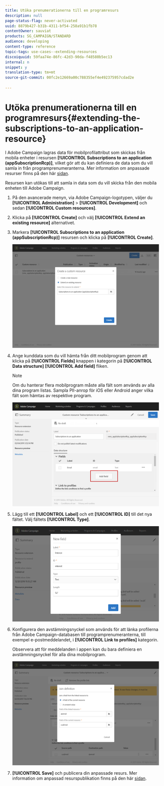```yaml
---
title: Utöka prenumerationerna till en programresurs
description: null
page-status-flag: never-activated
uuid: 8879b427-b31b-4311-bf54-258a91b1fb78
contentOwner: sauviat
products: SG_CAMPAIGN/STANDARD
audience: developing
content-type: reference
topic-tags: use-cases--extending-resources
discoiquuid: 59faa74e-86fc-42d3-90da-f48580b5ec13
internal: n
snippet: y
translation-type: tm+mt
source-git-commit: 00fc2e12669a00c788355ef4e492375957cdad2e

---
```



# Utöka prenumerationerna till en programresurs{#extending-the-subscriptions-to-an-application-resource}

I Adobe Campaign lagras data för mobilprofilattribut som skickas från mobila enheter i resursen **[!UICONTROL Subscriptions to an application (appSubscriptionRcp)]**, vilket gör att du kan definiera de data som du vill samla in från programprenumeranterna. Mer information om anpassade resurser finns på den här [sidan](../../developing/using/key-steps-to-add-a-resource.md).

Resursen kan utökas till att samla in data som du vill skicka från den mobila enheten till Adobe Campaign.

1. På den avancerade menyn, via Adobe Campaign-logotypen, väljer du **[!UICONTROL Administration]** > **[!UICONTROL Development]** och sedan **[!UICONTROL Custom resources]**.
1. Klicka på **[!UICONTROL Create]** och välj **[!UICONTROL Extend an existing resource]** alternativet.
1. Markera **[!UICONTROL Subscriptions to an application (appSubscriptionRcp)]** resursen och klicka på **[!UICONTROL Create]**.

   ![](assets/in_app_personal_data_4.png)

1. Ange kunddata som du vill hämta från ditt mobilprogram genom att klicka på **[!UICONTROL Fields]** knappen i kategorin på **[!UICONTROL Data structure]** **[!UICONTROL Add field]** fliken.

   >[!NOTE]
   >
   >Om du hanterar flera mobilprogram måste alla fält som används av alla dina program listas. Sampla PII-anrop för iOS eller Android anger vilka fält som hämtas av respektive program.

   ![](assets/in_app_personal_data.png)

1. Lägg till ett **[!UICONTROL Label]** och ett **[!UICONTROL ID]** till det nya fältet. Välj fältets **[!UICONTROL Type]**.

   ![](assets/schema_extension_uc9.png)

1. Konfigurera den avstämningsnyckel som används för att länka profilerna från Adobe Campaign-databasen till programprenumeranterna, till exempel e-postmeddelandet, i **[!UICONTROL Link to profiles]** kategorin.

   Observera att för meddelanden i appen kan du bara definiera en avstämningsnyckel för alla dina mobilprogram.

   ![](assets/in_app_personal_data_3.png)

1. **[!UICONTROL Save]** och publicera din anpassade resurs. Mer information om anpassad resurspublikation finns på den här [sidan](../../developing/using/updating-the-database-structure.md#publishing-a-custom-resource).


